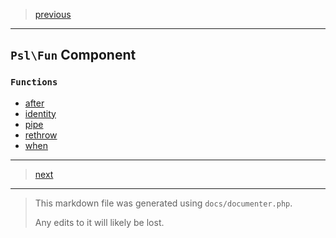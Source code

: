 > [previous](filesystem.md)

---

## `Psl\Fun` Component

### `Functions`

- [after](./../../src/Psl/Fun/after.php#L37)
- [identity](./../../src/Psl/Fun/identity.php#L17)
- [pipe](./../../src/Psl/Fun/pipe.php#L34)
- [rethrow](./../../src/Psl/Fun/rethrow.php#L17)
- [when](./../../src/Psl/Fun/when.php#L33)



---

> [next](hash.md)

---

> This markdown file was generated using `docs/documenter.php`.
>
> Any edits to it will likely be lost.
